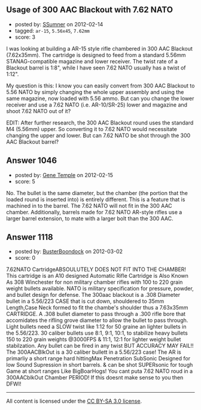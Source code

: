 ## Usage of 300 AAC Blackout with 7.62 NATO

- posted by: [SSumner](https://stackexchange.com/users/-1/438-ssumner) on 2012-02-14
- tagged: `ar-15`, `5.56x45`, `7.62mm`
- score: 3

<p>I was looking at building a AR-15 style rifle chambered in 300 AAC Blackout (7.62x35mm). The cartridge is designed to feed from a standard 5.56mm STANAG-compatible magazine and lower receiver. The twist rate of a Blackout barrel is 1:8", while I have seen 7.62 NATO usually has a twist of 1:12".</p>

<p>My question is this: I know you can easily convert from 300 AAC Blackout to 5.56 NATO by simply changing the whole upper assembly and using the same magazine, now loaded with 5.56 ammo. But can you change the lower receiver and use a 7.62 NATO (i.e. AR-10/SR-25) lower and magazine and shoot 7.62 NATO out of it?</p>

<p>EDIT: After further research, the 300 AAC Blackout round uses the standard M4 (5.56mm) upper. So converting it to 7.62 NATO would necessitate changing the upper and lower. But can 7.62 NATO be shot through the 300 AAC Blackout barrel?</p>



## Answer 1046

- posted by: [Gene Temple](https://stackexchange.com/users/-1/254-gene-temple) on 2012-02-15
- score: 5

<p>No.  The bullet is the same diameter, but the chamber (the portion that the loaded round is inserted into) is entirely different.  This is a feature that is machined in to the barrel.  The 7.62 NATO will not fit in the 300 AAC chamber.  Additionally, barrels made for 7.62 NATO AR-style rifles use a larger barrel extension, to mate with a larger bolt than the 300 AAC.  </p>



## Answer 1118

- posted by: [BusterBoondock](https://stackexchange.com/users/-1/461-busterboondock) on 2012-03-02
- score: 0

<p>7.62NATO CartridgeABSOULUTELY DOES NOT FIT INTO THE CHAMBER! This cartridge is an A10 designed Automatic Rifle Cartridge is Also Known As 308 Winchester for non military chamber rifles with 100 to 220 grain weight bullets available. NATO is military specification for pressure, powder, and bullet design for defense.  The 300aac blackout is a .308 Diameter bullet in a 5.56/223 CASE that is cut down, shouldered to 35mm Length,Case Neck formed to fit the chambe's shoulder thus a 7.63x35mm CARTRIDGE. A .308 bullet diameter to pass through a .300 rifle bore that accomidates the rifling grove diameter to allow the bullet to pass through.  Light bullets need a SLOW twist like 1:12 for 50 graine an lighter bullets in the 5.56/223. 30 caliber bullets use 8:1, 9:1, 10:1, to stabilize heavy bullets 150 to 220 grain weights @3000FPS &amp; 11:1, 12:1 for lighter weight bullet stabilzation. Any bullet can be fired in any twist BUT ACCURACY MAY FAIL!!
The 300AACBlkOut is a 30 caliber bullett in a 5.56/223 case! The AR is primarliy a short range hard hittingMax Penetration SubSonic Designed for low Sound Supression in short barrels. &amp; can be shot SUPERsonic for tough Game at short ranges Like BigBoarHogs! You cant puta 7.62 NATO roud in a 300AACblkOut Chamber PERIOD! If this doesnt make sense to you then DFWI!</p>




---

All content is licensed under the [CC BY-SA 3.0 license](https://creativecommons.org/licenses/by-sa/3.0/).
